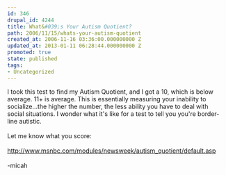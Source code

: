 ```yaml
---
id: 346
drupal_id: 4244
title: What&#039;s Your Autism Quotient?
path: 2006/11/15/whats-your-autism-quotient
created_at: 2006-11-16 03:36:00.000000000 Z
updated_at: 2013-01-11 06:28:44.000000000 Z
promoted: true
state: published
tags:
- Uncategorized
---
```

I took this test to find my Autism Quotient, and I got a 10, which is below average. 11+ is average. This is essentially measuring your inability to socialize...the higher the number, the less ability you have to deal with social situations. I wonder what it's like for a test to tell you you're border-line autistic.<br /><br />Let me know what you score:<br /><br /><a href="http://www.msnbc.com/modules/newsweek/autism_quotient/default.asp">http://www.msnbc.com/modules/newsweek/autism_quotient/default.asp</a><br /><br />-micah
